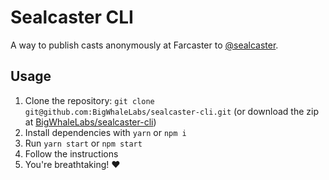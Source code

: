 # Sealcaster CLI
A way to publish casts anonymously at Farcaster to [@sealcaster](https://fcast.me/sealcaster).

## Usage
1. Clone the repository: `git clone git@github.com:BigWhaleLabs/sealcaster-cli.git` (or download the zip at [BigWhaleLabs/sealcaster-cli](https://github.com/BigWhaleLabs/sealcaster-cli))
2. Install dependencies with `yarn` or `npm i`
3. Run `yarn start` or `npm start`
4. Follow the instructions
5. You're breathtaking! ❤️
